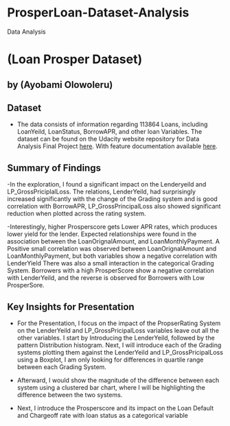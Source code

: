# ProsperLoan-Dataset-Analysis
Data Analysis


# (Loan Prosper Dataset)
## by (Ayobami Olowoleru)
 
 
## Dataset
 
- The data consists of information regarding 113864 Loans, including LoanYeild, LoanStatus, BorrowAPR, and other loan Variables. The dataset can be found on the Udacity website
repository for Data Analysis Final Project  [here]( https://s3.amazonaws.com/udacity-hosted-downloads/ud651/prosperLoanData.csv).
With feature documentation available
[here](https://docs.google.com/spreadsheets/d/1gDyi_L4UvIrLTEC6Wri5nbaMmkGmLQBk-Yx3z0XDEtI/edit#gid=0).
 
## Summary of Findings
-In the exploration, I found a significant impact on the Lenderyeild and LP_GrossPriciplalLoss.
The relations, LenderYeild, had surprisingly increased significantly with the change of the Grading system and is good correlation with BorrowAPR, LP_GrossPrincipalLoss also showed significant reduction when plotted across the rating system.
 
-Interestingly, higher Prosperscore gets Lower APR rates, which produces lower yield for the lender.
Expected relationships were found in the association between the LoanOrignalAmount, and LoanMonthlyPayment. A Positive small correlation was observed between LoanOrignalAmount and LoanMonthlyPayment, but both variables show a negative correlation with LenderYield There was also a small interaction in the categorical Grading System. Borrowers with a high ProsperScore show a negative correlation with LenderYeild, and the reverse is observed for Borrowers with Low ProsperSore.
 
 
 
## Key Insights for Presentation
 
- For the Presentation, I focus on the impact of the PropserRating System on the LenderYeild and
LP_GrossPricipalLoss variables leave out all the other variables. I start by Introducing the LenderYeild,
followed by the pattern Distribution histogram.
Next, I will introduce each of the Grading systems plotting them against the LenderYeild and LP_GrossPricipalLoss
using a Boxplot, I am only looking for differences in quartile range between each Grading System.

- Afterward, I would show the magnitude of the difference between each system using a clustered bar chart,
where I will be highlighting the difference between the two systems.
 
- Next, I introduce the Prosperscore and its impact on the Loan Default and Chargeoff rate with  loan status as
a categorical variable
